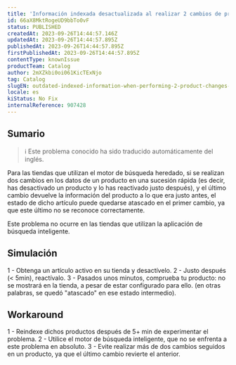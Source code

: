 ```yaml
---
title: 'Información indexada desactualizada al realizar 2 cambios de producto seguidos.'
id: 66aX8MktRogeUD9bbTo0vF
status: PUBLISHED
createdAt: 2023-09-26T14:44:57.146Z
updatedAt: 2023-09-26T14:44:57.895Z
publishedAt: 2023-09-26T14:44:57.895Z
firstPublishedAt: 2023-09-26T14:44:57.895Z
contentType: knownIssue
productTeam: Catalog
author: 2mXZkbi0oi061KicTExNjo
tag: Catalog
slugEN: outdated-indexed-information-when-performing-2-product-changes-in-a-row
locale: es
kiStatus: No Fix
internalReference: 907428
---
```


## Sumario

>ℹ️ Este problema conocido ha sido traducido automáticamente del inglés.


Para las tiendas que utilizan el motor de búsqueda heredado, si se realizan dos cambios en los datos de un producto en una sucesión rápida (es decir, has desactivado un producto y lo has reactivado justo después), y el último cambio devuelve la información del producto a lo que era justo antes, el estado de dicho artículo puede quedarse atascado en el primer cambio, ya que este último no se reconoce correctamente.

Este problema no ocurre en las tiendas que utilizan la aplicación de búsqueda inteligente.


##

## Simulación


1 - Obtenga un artículo activo en su tienda y desactívelo.
2 - Justo después (< 5min), reactívalo.
3 - Pasados unos minutos, comprueba tu producto: no se mostrará en la tienda, a pesar de estar configurado para ello. (en otras palabras, se quedó "atascado" en ese estado intermedio).



## Workaround


1 - Reindexe dichos productos después de 5+ min de experimentar el problema.
2 - Utilice el motor de búsqueda inteligente, que no se enfrenta a este problema en absoluto.
3 - Evite realizar más de dos cambios seguidos en un producto, ya que el último cambio revierte el anterior.





